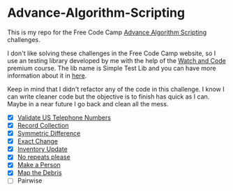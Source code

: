 # Advance-Algorithm-Scripting

This is my repo for the Free Code Camp [Advance Algorithm Scripting](https://www.freecodecamp.org) challenges.

I don't like solving these challenges in the Free Code Camp website, so I use an testing library developed by me with the help of the [Watch and Code](https://watchandcode.com/p/premium) premium course. The lib name is Simple Test Lib and you can have more information about it in [here](https://github.com/forral/simple-test-lib).

Keep in mind that I didn't refactor any of the code in this challenge. I know I can write cleaner code but the objective is to finish has quick as I can. Maybe in a near future I go back and clean all the mess.

- [x] [Validate US Telephone Numbers](https://github.com/forral/Advance-Algorithm-Scripting/blob/master/validate-US-telephone-numbers.html)
- [x] [Record Collection](https://github.com/forral/Advance-Algorithm-Scripting/blob/master/record-collection.html)
- [x] [Symmetric Difference](https://github.com/forral/Advance-Algorithm-Scripting/blob/master/symmetric-difference.html)
- [x] [Exact Change](https://github.com/forral/Advance-Algorithm-Scripting/blob/master/exact-change.html)
- [x] [Inventory Update](https://github.com/forral/Advance-Algorithm-Scripting/blob/master/inventory-update.html)
- [x] [No repeats please](https://github.com/forral/Advance-Algorithm-Scripting/blob/master/no-repeats-please.html)
- [x] [Make a Person](https://github.com/forral/Advance-Algorithm-Scripting/blob/master/make-a-person.html)
- [x] [Map the Debris](https://github.com/forral/Advance-Algorithm-Scripting/blob/master/map-the-debris.html)
- [ ] Pairwise